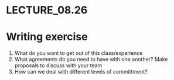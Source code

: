 # LECTURE_08.26


# Writing exercise

1. What do you want to get out of this class/experience
2. What agreements do you need to have with one another? Make proposals to discuss with your team
3. How can we deal with different levels of committment?
